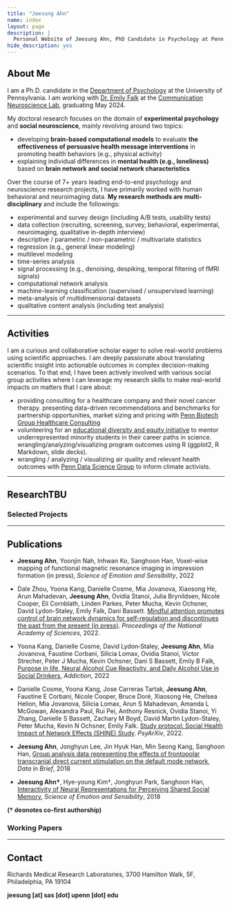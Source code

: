 ```yaml
---
title: "Jeesung Ahn"
name: index
layout: page
description: |
  Personal Website of Jeesung Ahn, PhD Candidate in Psychology at Penn.
hide_description: yes
---
```


<style type="text/css">
	.page-title {
		position: absolute;
		width: 1px;
  		height: 1px;
  		margin: -1px;
  		border: 0;
  		padding: 0;
  		clip: rect(0 0 0 0);
  		overflow: hidden;
	}
</style>

<h2 class="h1" style="color: rgb(0,0,0)" id="about">About Me </h2>

I am a Ph.D. candidate in the [Department of Psychology](https://psychology.sas.upenn.edu) at the University of Pennsylvania. I am working with [Dr. Emily Falk](https://www.asc.upenn.edu/people/faculty/emily-falk-phd) at the [Communication Neuroscience Lab](https://www.asc.upenn.edu/research/centers/communication-neuroscience-lab), graduating May 2024. 

My doctoral research focuses on the domain of **experimental psychology** and **social neuroscience**, mainly revolving around two topics:
- developing **brain-based computational models** to evaluate **the effectiveness of persuasive health message interventions** in promoting health behaviors (e.g., physical activity)
- explaining individual differences in **mental health (e.g., loneliness)** based on **brain network and social network characteristics**

Over the course of 7+ years leading end-to-end psychology and neuroscience research projects, I have primarily worked with human behavioral and neuroimaging data. 
**My research methods are multi-disciplinary** and include the followings: 
- experimental and survey design (including A/B tests, usability tests)
- data collection (recruiting, screening, survey, behavioral, experimental, neuroimaging, qualitative in-depth interview)
- descriptive / parametric / non-parametric / multivariate statistics
- regression (e.g., general linear modeling)
- multilevel modeling
- time-series analysis
- signal processing (e.g., denoising, despiking, temporal filtering of fMRI signals)
- computational network analysis
- machine-learning classification (supervised / unsupervised learning)
- meta-analysis of multidimensional datasets
- qualitative content analysis (including text analysis)

---
<h2 class="h1" style="color: rgb(0,0,0)" id="activities">Activities </h2>

I am a curious and collaborative scholar eager to solve real-world problems using scientific approaches. I am deeply passionate about translating scientific insight into actionable outcomes in complex decision-making scenarios. To that end, I have been actively involved with various social group activities where I can leverage my research skills to make real-world impacts on matters that I care about:
- providing consulting for a healthcare company and their novel cancer therapy. presenting data-driven recommendations and benchmarks for partnership opportunities, market sizing and pricing with [Penn Biotech Group Healthcare Consulting](https://pennbiotechgroup.org/)
- volunteering for an [educational diversity and equity initiative](https://web.sas.upenn.edu/dive/) to mentor underrepresented minority students in their career paths in science. wrangling/analyzing/visualizing program outcomes using R (ggplot2, R Markdown, slide decks). 
- wrangling / analyzing / visualizing air quality and relevant health outcomes with [Penn Data Science Group](https://penndsg.com/) to inform climate activists.

---
<h2 class="h1" style="color: rgb(0,0,0)" id="research">ResearchTBU </h2>
<h3 class="h2">Selected Projects</h3>

---
<h2 class="h1" style="color: rgb(0,0,0)" id="publications">Publications </h2>

* **Jeesung Ahn**, Yoonjin Nah, Inhwan Ko, Sanghoon Han, Voxel-wise mapping of functional magnetic resonance imaging in impression formation (in press), *Science of Emotion and Sensibility*, 2022

* Dale Zhou, Yoona Kang, Danielle Cosme, Mia Jovanova, Xiaosong He, Arun Mahadevan, **Jeesung Ahn**, Ovidia Stanoi, Julia Brynildsen, Nicole Cooper, Eli Cornblath, Linden Parkes, Peter Mucha, Kevin Ochsner, David Lydon-Staley, Emily Falk, Dani Bassett. [Mindful attention promotes control of brain network dynamics for self-regulation and discontinues the past from the present (in press)](https://psyarxiv.com/u83my/). *Proceedings of the National Academy of Sciences*, 2022.

* Yoona Kang, Danielle Cosme, David Lydon‐Staley, **Jeesung Ahn**, Mia Jovanova, Faustine Corbani, Silicia Lomax, Ovidia Stanoi, Victor Strecher, Peter J Mucha, Kevin Ochsner, Dani S Bassett, Emily B Falk, [Purpose in life, Neural Alcohol Cue Reactivity, and Daily Alcohol Use in Social Drinkers](https://onlinelibrary.wiley.com/doi/pdf/10.1111/add.16012), *Addiction*, 2022

* Danielle Cosme, Yoona Kang, Jose Carreras Tartak, **Jeesung Ahn**, Faustine E Corbani, Nicole Cooper, Bruce Doré, Xiaosong He, Chelsea Helion, Mia Jovanova, Silicia Lomax, Arun S Mahadevan, Amanda L McGowan, Alexandra Paul, Rui Pei, Anthony Resnick, Ovidia Stanoi, Yi Zhang, Danielle S Bassett, Zachary M Boyd, David Martin Lydon-Staley, Peter Mucha, Kevin N Ochsner, Emily Falk.
[Study protocol: Social Health Impact of Network Effects (SHINE) Study](https://psyarxiv.com/cj2nx/). *PsyArXiv*, 2022.

* **Jeesung Ahn**, Jonghyun Lee, Jin Hyuk Han, Min Seong Kang, Sanghoon Han, [Group analysis data representing the effects of frontopolar transcranial direct current stimulation on the default mode network](https://www.sciencedirect.com/science/article/pii/S2352340918310163), *Data in Brief*, 2018

* **Jeesung Ahn†**, Hye-young Kim†, Jonghyun Park, Sanghoon Han, [Interactivity of Neural Representations for Perceiving Shared Social Memory](https://koreascience.kr/article/JAKO201836262560035.pdf), *Science of Emotion and Sensibility*, 2018

**(† deonotes co-first authorship)**

<h3 class="h2">Working Papers</h3>


---
<h2 class="h1" style="color: rgb(0,0,0)" id="contact-me">Contact </h2>

Richards Medical Research Laboratories,
3700 Hamilton Walk, 5F, Philadelphia, PA 19104 

<p class="home-element"><strong> jeesung [at] sas [dot] upenn [dot] edu</strong></p>

<style type="text/css">
  .body-social > ul {
    display: inline-block;
    list-style-type: none;
    margin-bottom: 0;
    overflow: hidden;
    padding: 0;
  }

  .body-social > ul > li {
    float: left;

    /* padding-left: 5px; */
    padding-right: 10px;

    /* display: inline-block; */
  }

  .body-social > ul > li > a {
    display: inline;
    text-align: center;
    font-size: 0.95rem;
    font-weight: 600;
    /*width: 3rem;*/
    /*height: 4rem;*/
    padding: 4px;

    /* line-height: 3rem; */

    text-decoration: none;
    border-width: 1px;
    border-style: solid;
    border-radius: 5px;
    transition: background-color 250ms, color 250ms, text-decoration-color 250ms, border-color 250ms;

    /* border-bottom: none; */
  }

  .body-social > ul > li > a:not(.btn):not(.no-hover) {
    border-color: var(--accent-color);
  }

  .body-social > ul > li > a:hover {
    color: white;
    background-color: var(--accent-color);
    border-radius: 5px;
    padding: 4px;
    transition: background-color 250ms, color 250ms, text-decoration-color 250ms, border-color 250ms;
  }

  .row {
    display: flex;
  }

  .column {
    flex: 50%;
  }

  img.proj-image {
    display: block;
    margin-right: auto;
    padding-right: 20px;
  }
</style>
